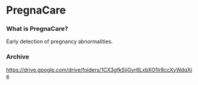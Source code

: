 # PregnaCare
### What is PregnaCare?
  Early detection of pregnancy abnormalities.
### Archive
  https://drive.google.com/drive/folders/1CX3gfkSjiGyr6LxbXO1lr8ccXyWdqXie
